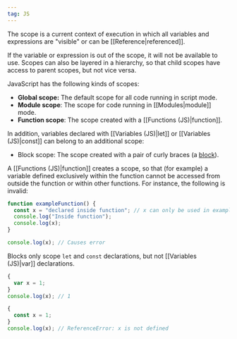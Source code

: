 ```yaml
---
tag: JS
---
```


The scope is a current context of execution in which all variables and expressions are "visible" or can be [[Reference|referenced]].  

If the variable or expression is out of the scope, it will not be available to use.
Scopes can also be layered in a hierarchy, so that child scopes have access to parent scopes, but not vice versa.


JavaScript has the following kinds of scopes:

- **Global scope:** The default scope for all code running in script mode.
- **Module scope**: The scope for code running in [[Modules|module]] mode.
- **Function scope**: The scope created with a [[Functions (JS)|function]].

In addition, variables declared with [[Variables (JS)|let]] or [[Variables (JS)|const]] can belong to an additional scope:

- Block scope: The scope created with a pair of curly braces (a [block](https://developer.mozilla.org/en-US/docs/Web/JavaScript/Reference/Statements/block)).


A [[Functions (JS)|function]] creates a scope, so that (for example) a variable defined exclusively within the function cannot be accessed from outside the function or within other functions. For instance, the following is invalid:

``` js
function exampleFunction() {
  const x = "declared inside function"; // x can only be used in exampleFunction
  console.log("Inside function");
  console.log(x);
}

console.log(x); // Causes error
```


Blocks only scope `let` and `const` declarations, but not [[Variables (JS)|var]] declarations.


```js
{
  var x = 1;
}
console.log(x); // 1
```


``` js
{
  const x = 1;
}
console.log(x); // ReferenceError: x is not defined
```